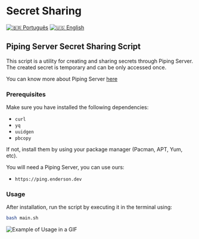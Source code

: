 # Secret Sharing

[![🇧🇷 Português](https://img.shields.io/badge/🇧🇷-Português-green)](README.md) [![🇺🇸 English](https://img.shields.io/badge/🇺🇸-English-blue)](README_EN.md)

## Piping Server Secret Sharing Script

This script is a utility for creating and sharing secrets through Piping Server. The created secret is temporary and can be only accessed once.

You can know more about Piping Server [here](https://github.com/nwtgck/piping-server/tree/develop)

### Prerequisites

Make sure you have installed the following dependencies:

- `curl`
- `yq`
- `uuidgen`
- `pbcopy`

If not, install them by using your package manager (Pacman, APT, Yum, etc).

You will need a Piping Server, you can use ours:

- `https://ping.enderson.dev`

### Usage

After installation, run the script by executing it in the terminal using:

```bash
bash main.sh
```

![Example of Usage in a GIF](docs/example-create.gif)
